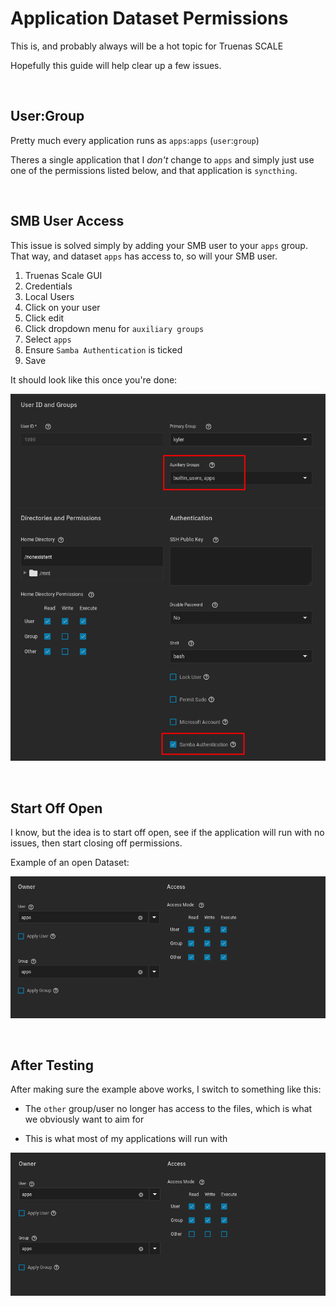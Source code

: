 # Application Dataset Permissions

This is, and probably always will be a hot topic for Truenas SCALE

Hopefully this guide will help clear up a few issues. 

<br />

## User:Group

Pretty much every application runs as `apps`:`apps` (`user`:`group`)

Theres a single application that I _don't_ change to `apps` and simply just use one of the permissions listed below, and that application is `syncthing`.

<br />

## SMB User Access

This issue is solved simply by adding your SMB user to your `apps` group. That way, and dataset `apps` has access to, so will your SMB user.

1. Truenas Scale GUI
2. Credentials
3. Local Users
4. Click on your user
5. Click edit
6. Click dropdown menu for `auxiliary groups`
7. Select `apps`
8. Ensure `Samba Authentication` is ticked
9. Save


It should look like this once you're done:

![!Folder Structure: Open](images/smb.png)


<br />

## Start Off Open

I know, but the idea is to start off open, see if the application will run with no issues, then start closing off permissions.

Example of an open Dataset:

![!Folder Structure: Open](images/open.png)


<br />


## After Testing

After making sure the example above works, I switch to something like this:

- The `other` group/user no longer has access to the files, which is what we obviously want to aim for

- This is what most of my applications will run with 

![!Folder Structure: Open](images/closed.png)

<br />